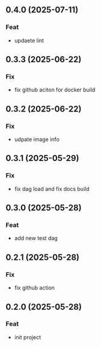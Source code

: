 ## 0.4.0 (2025-07-11)

### Feat

- updaete lint

## 0.3.3 (2025-06-22)

### Fix

- fix github aciton for docker build

## 0.3.2 (2025-06-22)

### Fix

- udpate image info

## 0.3.1 (2025-05-29)

### Fix

- fix dag load and fix docs build

## 0.3.0 (2025-05-28)

### Feat

- add new test dag

## 0.2.1 (2025-05-28)

### Fix

- fix github action

## 0.2.0 (2025-05-28)

### Feat

- init project
